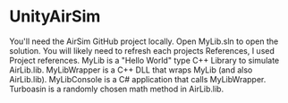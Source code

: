 # UnityAirSim
You'll need the AirSim GitHub project locally.
Open MyLib.sln to open the solution. 
You will likely need to refresh each projects References, I used Project references.
MyLib is a "Hello World" type C++ Library to simulate AirLib.lib.
MyLibWrapper is a C++ DLL that wraps MyLib (and also AirLib.lib).
MyLibConsole is a C# application that calls MyLibWrapper.
Turboasin is a randomly chosen math method in AirLib.lib.
